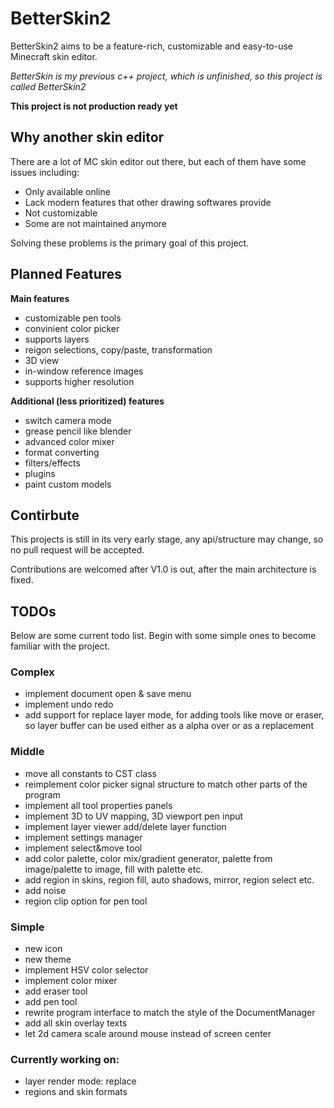 # BetterSkin2
BetterSkin2 aims to be a feature-rich, customizable and easy-to-use Minecraft skin editor.

*BetterSkin is my previous c++ project, which is unfinished, so this project is called BetterSkin2*

**This project is not production ready yet**

## Why another skin editor
There are a lot of MC skin editor out there, but each of them have some issues including:
- Only available online
- Lack modern features that other drawing softwares provide
- Not customizable
- Some are not maintained anymore

Solving these problems is the primary goal of this project.

## Planned Features
**Main features**
- customizable pen tools
- convinient color picker
- supports layers
- reigon selections, copy/paste, transformation
- 3D view
- in-window reference images
- supports higher resolution

**Additional (less prioritized) features**
- switch camera mode
- grease pencil like blender
- advanced color mixer
- format converting
- filters/effects
- plugins
- paint custom models

## Contirbute
This projects is still in its very early stage, any api/structure may change, so no pull request will be accepted.

Contributions are welcomed after V1.0 is out, after the main architecture is fixed.


## TODOs
Below are some current todo list. Begin with some simple ones to become familiar with the project.

### Complex
- implement document open & save menu
- implement undo redo
- add support for replace layer mode, for adding tools like move or eraser, so layer buffer can be used either as a alpha over or as a replacement

### Middle
- move all constants to CST class
- reimplement color picker signal structure to match other parts of the program
- implement all tool properties panels
- implement 3D to UV mapping, 3D viewport pen input
- implement layer viewer add/delete layer function
- implement settings manager
- implement select&move tool
- add color palette, color mix/gradient generator, palette from image/palette to image, fill with palette etc.
- add region in skins, region fill, auto shadows, mirror, region select etc.
- add noise
- region clip option for pen tool

### Simple
- new icon
- new theme
- implement HSV color selector
- implement color mixer
- add eraser tool
- add pen tool
- rewrite program interface to match the style of the DocumentManager
- add all skin overlay texts
- let 2d camera scale around mouse instead of screen center

### Currently working on:
- layer render mode: replace
- regions and skin formats